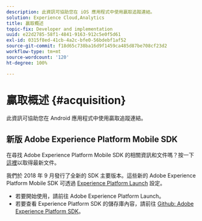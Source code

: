 ```yaml
---
description: 此資訊可協助您在 iOS 應用程式中使用贏取追蹤連結。
solution: Experience Cloud,Analytics
title: 贏取概述
topic-fix: Developer and implementation
uuid: e22d2785-58f1-4841-9163-912c5e0f5d61
exl-id: 0315f8ed-41cb-4a2c-bfe0-56bdebf1af52
source-git-commit: f18d65c738ba16d9f1459ca485d87be708cf23d2
workflow-type: tm+mt
source-wordcount: '120'
ht-degree: 100%

---
```


# 贏取概述 {#acquisition}

此資訊可協助您在 Android 應用程式中使用贏取追蹤連結。

## 新版 Adobe Experience Platform Mobile SDK

在尋找 Adobe Experience Platform Mobile SDK 的相關資訊和文件嗎？按一下[這裡](https://aep-sdks.gitbook.io/docs/)以取得最新文件。

我們於 2018 年 9 月發行了全新的 SDK 主要版本。這些新的 Adobe Experience Platform Mobile SDK 可透過 [Experience Platform Launch](https://www.adobe.com/tw/experience-platform/launch.html) 設定。

* 若要開始使用，請前往 Adobe Experience Platform Launch。
* 若要查看 Experience Platform SDK 的儲存庫內容，請前往 [Github: Adobe Experience Platform SDK](https://github.com/Adobe-Marketing-Cloud/acp-sdks)。
